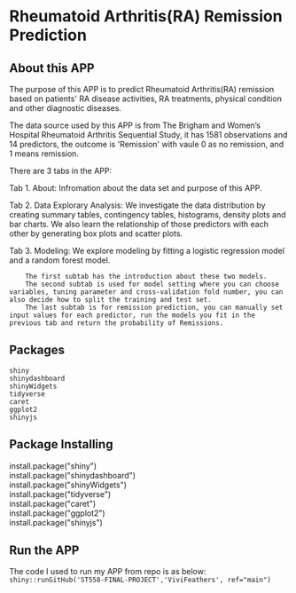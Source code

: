 # Rheumatoid Arthritis(RA) Remission Prediction

## About this APP
The purpose of this APP is to predict Rheumatoid Arthritis(RA) remission based on patients' RA disease activities, RA treatments, physical condition and other diagnostic diseases.

The data source used by this APP is from The Brigham and Women’s Hospital Rheumatoid Arthritis Sequential Study, it has 1581 observations and 14 predictors, the outcome is 'Remission' with vaule 0 as no remission, and 1 means remission.

There are 3 tabs in the APP:

Tab 1.  About:  Infromation about the data set and purpose of this APP.  

Tab 2.  Data Explorary Analysis:  We investigate the data distribution by creating summary tables, contingency tables, histograms, density plots and bar charts. We also learn the relationship of those predictors with 
        each other by generating box plots and scatter plots.  
        
Tab 3.  Modeling:  We explore modeling by fitting a logistic regression model and a random forest model.  

        The first subtab has the introduction about these two models.  
        The second subtab is used for model setting where you can choose variables, tuning parameter and cross-validation fold number, you can also decide how to split the training and test set.  
        The last subtab is for remission prediction, you can manually set input values for each predictor, run the models you fit in the previous tab and return the probability of Remissions.  

## Packages 
`shiny`  
`shinydashboard`  
`shinyWidgets`  
`tidyverse`  
`caret`  
`ggplot2`  
`shinyjs`  

## Package Installing
install.package("shiny")  
install.package("shinydashboard")  
install.package("shinyWidgets")  
install.package("tidyverse")  
install.package("caret")  
install.package("ggplot2")  
install.package("shinyjs")  

## Run the APP
The code I used to run my APP from repo is as below:  
`shiny::runGitHub('ST558-FINAL-PROJECT','ViviFeathers', ref="main")`
